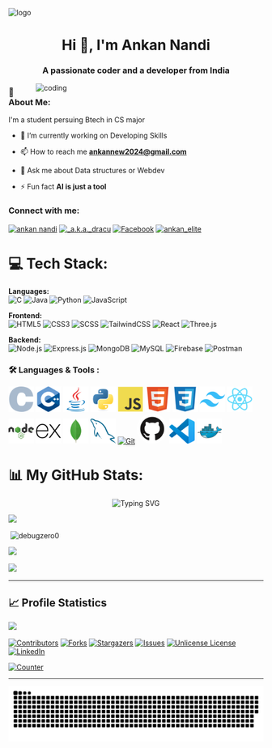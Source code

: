![logo](https://repository-images.githubusercontent.com/588181932/e36ec678-7984-4cdd-8e4c-a3932772ff8e)
<h1 align="center">Hi 👋, I'm Ankan Nandi</h1>
<h3 align="center">A passionate coder and a developer from India</h3>
<img align="right" alt="coding" width="450" src="https://user-images.githubusercontent.com/74038190/225813708-98b745f2-7d22-48cf-9150-083f1b00d6c9.gif">
<h3>💫About Me:<br></h3>
I'm a student persuing Btech in CS major 

- 🔭 I’m currently working on Developing Skills

- 📫 How to reach me **ankannew2024@gmail.com**

- 💬 Ask me about Data structures or Webdev

- ⚡ Fun fact **AI is just a tool**

<h3 align="left">Connect with me:</h3>
<p align="left">
<a href="https://linkedin.com/in/ankan-nandi-57417a31a" target="blank"><img align="center" src="https://raw.githubusercontent.com/rahuldkjain/github-profile-readme-generator/master/src/images/icons/Social/linked-in-alt.svg" alt="ankan nandi" height="30" width="40" /></a>
<a href="https://instagram.com/_a.k.a._dracu" target="blank"><img align="center" src="https://raw.githubusercontent.com/rahuldkjain/github-profile-readme-generator/master/src/images/icons/Social/instagram.svg" alt="_a.k.a._dracu" height="30" width="40" /></a>
<a href="https://www.facebook.com/Ankan Nandi" target="blank"><img align="center" src="https://raw.githubusercontent.com/rahuldkjain/github-profile-readme-generator/master/src/images/icons/Social/facebook.svg" alt="Facebook" height="30" width="40" /></a>
<a href="https://www.leetcode.com/ankan_elite" target="blank"><img align="center" src="https://raw.githubusercontent.com/rahuldkjain/github-profile-readme-generator/master/src/images/icons/Social/leet-code.svg" alt="ankan_elite" height="30" width="40" /></a>
</p>

# 💻 Tech Stack:

**Languages:**  
![C](https://img.shields.io/badge/c-%2300599C.svg?style=for-the-badge&logo=c&logoColor=white)
![Java](https://img.shields.io/badge/java-%23ED8B00.svg?style=for-the-badge&logo=openjdk&logoColor=white)
![Python](https://img.shields.io/badge/python-%233776AB.svg?style=for-the-badge&logo=python&logoColor=white)
![JavaScript](https://img.shields.io/badge/javascript-%23323330.svg?style=for-the-badge&logo=javascript&logoColor=%23F7DF1E)

**Frontend:**  
![HTML5](https://img.shields.io/badge/html5-%23E34F26.svg?style=for-the-badge&logo=html5&logoColor=white)
![CSS3](https://img.shields.io/badge/css3-%231572B6.svg?style=for-the-badge&logo=css3&logoColor=white)
![SCSS](https://img.shields.io/badge/scss-%23CC6699.svg?style=for-the-badge&logo=sass&logoColor=white)
![TailwindCSS](https://img.shields.io/badge/tailwindcss-%2338B2AC.svg?style=for-the-badge&logo=tailwind-css&logoColor=white)
![React](https://img.shields.io/badge/react-%2320232a.svg?style=for-the-badge&logo=react&logoColor=%2361DAFB)
![Three.js](https://img.shields.io/badge/three.js-%23000000.svg?style=for-the-badge&logo=three.js&logoColor=white)

**Backend:**  
![Node.js](https://img.shields.io/badge/node.js-%23339933.svg?style=for-the-badge&logo=node.js&logoColor=white)
![Express.js](https://img.shields.io/badge/express.js-%23404d59.svg?style=for-the-badge&logo=express&logoColor=%2361DAFB)
![MongoDB](https://img.shields.io/badge/mongodb-%234ea94b.svg?style=for-the-badge&logo=mongodb&logoColor=white)
![MySQL](https://img.shields.io/badge/mysql-%2300f.svg?style=for-the-badge&logo=mysql&logoColor=white)
![Firebase](https://img.shields.io/badge/firebase-%23039BE5.svg?style=for-the-badge&logo=firebase)
![Postman](https://img.shields.io/badge/Postman-FF6C37?style=for-the-badge&logo=postman&logoColor=white)



<h3 align="left">🛠️ Languages & Tools :</h3>
<p align="left">
<a href="https://www.cprogramming.com/" target="_blank" rel="noreferrer"><img src="https://raw.githubusercontent.com/devicons/devicon/master/icons/c/c-original.svg" alt="C" width="50" height="50"/></a>
<a href="https://www.cplusplus.com/" target="_blank" rel="noreferrer"><img src="https://raw.githubusercontent.com/devicons/devicon/master/icons/cplusplus/cplusplus-original.svg" alt="C++" width="50" height="50"/></a>
<a href="https://www.java.com" target="_blank" rel="noreferrer"><img src="https://raw.githubusercontent.com/devicons/devicon/master/icons/java/java-original.svg" alt="Java" width="50" height="50"/></a>
<a href="https://www.python.org" target="_blank" rel="noreferrer"><img src="https://raw.githubusercontent.com/devicons/devicon/master/icons/python/python-original.svg" alt="Python" width="50" height="50"/></a>
<a href="https://developer.mozilla.org/en-US/docs/Web/JavaScript" target="_blank" rel="noreferrer"><img src="https://raw.githubusercontent.com/devicons/devicon/master/icons/javascript/javascript-original.svg" alt="JavaScript" width="50" height="50"/></a>
<a href="https://www.w3.org/html/" target="_blank" rel="noreferrer"><img src="https://raw.githubusercontent.com/devicons/devicon/master/icons/html5/html5-original.svg" alt="HTML5" width="50" height="50"/></a>
<a href="https://www.w3schools.com/css/" target="_blank" rel="noreferrer"><img src="https://raw.githubusercontent.com/devicons/devicon/master/icons/css3/css3-original.svg" alt="CSS3" width="50" height="50"/></a>
<a href="https://tailwindcss.com/" target="_blank" rel="noreferrer"><img src="https://raw.githubusercontent.com/devicons/devicon/master/icons/tailwindcss/tailwindcss-original.svg" alt="Tailwind CSS" width="50" height="50"/></a>
<a href="https://react.dev/" target="_blank" rel="noreferrer"><img src="https://raw.githubusercontent.com/devicons/devicon/master/icons/react/react-original.svg" alt="React" width="50" height="50"/></a>
<a href="https://nodejs.org/" target="_blank" rel="noreferrer"><img src="https://raw.githubusercontent.com/devicons/devicon/master/icons/nodejs/nodejs-original-wordmark.svg" alt="Node.js" width="50" height="50"/></a>
<a href="https://expressjs.com/" target="_blank" rel="noreferrer"><img src="https://raw.githubusercontent.com/devicons/devicon/master/icons/express/express-original.svg" alt="Express.js" width="50" height="50"/></a>
<a href="https://www.mongodb.com/" target="_blank" rel="noreferrer"><img src="https://raw.githubusercontent.com/devicons/devicon/master/icons/mongodb/mongodb-original.svg" alt="MongoDB" width="50" height="50"/></a>
<a href="https://www.mysql.com/" target="_blank" rel="noreferrer"><img src="https://raw.githubusercontent.com/devicons/devicon/master/icons/mysql/mysql-original.svg" alt="MySQL" width="50" height="50"/></a>
<a href="https://git-scm.com/" target="_blank" rel="noreferrer"><img src="https://www.vectorlogo.zone/logos/git-scm/git-scm-icon.svg" alt="Git" width="50" height="50"/></a>
<a href="https://github.com/" target="_blank" rel="noreferrer"><img src="https://raw.githubusercontent.com/devicons/devicon/master/icons/github/github-original.svg" alt="GitHub" width="50" height="50" style="background-color:white; padding:5px; border-radius:50%;"/></a>
<a href="https://code.visualstudio.com/" target="_blank" rel="noreferrer"><img src="https://raw.githubusercontent.com/devicons/devicon/master/icons/vscode/vscode-original.svg" alt="VS Code" width="50" height="50"/></a>
<a href="https://www.docker.com/" target="_blank" rel="noreferrer"><img src="https://raw.githubusercontent.com/devicons/devicon/master/icons/docker/docker-original.svg" alt="Docker" width="50" height="50"/></a>
</p>




# 📊 My GitHub Stats:
<!-- Typing effect SVG Header -->
<p align="center">
  <img src="https://readme-typing-svg.herokuapp.com?font=Fira+Code&size=24&pause=1000&color=00F7FF&width=435&lines=Welcome+to+Ankan's+GitHub!;Check+out+my+stats+below..." alt="Typing SVG" />
</p>

![](https://github-readme-stats.vercel.app/api/top-langs/?username=DebugZero0&theme=merko&hide_border=true&include_all_commits=true&count_private=true&layout=compact)

<!--
<p align="center">
  <img align="left" src="https://github-readme-stats.vercel.app/api?username=debugzero0&theme=github_dark&hide_border=false&show_icons=true&locale=en" alt="debugzero0"/>
  <img src="https://nirzak-streak-stats.vercel.app/?user=DebugZero0&theme=tokyonight&hide_border=false"/>
  <img align="left"src="https://github-contributor-stats.vercel.app/api?username=DebugZero0&limit=5&theme=synthwave&combine_all_yearly_contributions=true"/>
</p> -->


<p>&nbsp;<img src="https://github-readme-stats.vercel.app/api?username=debugzero0&theme=github_dark&hide_border=true&show_icons=true&locale=en" alt="debugzero0" /></p>

![](https://nirzak-streak-stats.vercel.app/?user=DebugZero0&theme=tokyonight&hide_border=false)<br/>  

![](https://github-contributor-stats.vercel.app/api?username=DebugZero0&limit=5&theme=synthwave&combine_all_yearly_contributions=true)


<hr>

## 📈 Profile Statistics

<a href="#"><img src="https://github-readme-activity-graph.vercel.app/graph?username=DebugZero0&theme=github-compact&custom_title=My%20GitHub%20Contribution%20Graph&radius=16&hide_border=true&area=true" /></a>

[![Contributors][contributors-shield]][contributors-url]
[![Forks][forks-shield]][forks-url]
[![Stargazers][stars-shield]][stars-url]
[![Issues][issues-shield]][issues-url]
[![Unlicense License][license-shield]][license-url]
[![LinkedIn][linkedin-shield]][linkedin-url]

[contributors-shield]: https://img.shields.io/github/contributors/DebugZero0/DebugZero0.svg?style=for-the-badge
[contributors-url]: https://github.com/DebugZero0/DebugZero0/graphs/contributors

[forks-shield]: https://img.shields.io/github/forks/DebugZero0/DebugZero0.svg?style=for-the-badge
[forks-url]: https://github.com/DebugZero0/DebugZero0/network/members

[stars-shield]: https://img.shields.io/github/stars/DebugZero0/DebugZero0.svg?style=for-the-badge
[stars-url]: https://github.com/DebugZero0/DebugZero0/stargazers

[issues-shield]: https://img.shields.io/github/issues/DebugZero0/DebugZero0.svg?style=for-the-badge
[issues-url]: https://github.com/DebugZero0/DebugZero0/issues

[license-shield]: https://img.shields.io/github/license/DebugZero0/DebugZero0.svg?style=for-the-badge
[license-url]: https://github.com/DebugZero0/DebugZero0/blob/main/LICENSE

[linkedin-shield]: https://img.shields.io/badge/LinkedIn-Follow-blue?style=for-the-badge&logo=linkedin
[linkedin-url]: https://www.linkedin.com/in/ankan-nandi-57417a31a/


<a href="https://github.com/DebugZero0"><img height="30" title="Counter" src="https://komarev.com/ghpvc/?username=DebugZero0&style=flat-square&color=blue" /></a>

<hr>
<picture>
  <source media="(prefers-color-scheme: dark)" srcset="https://raw.githubusercontent.com/DebugZero0/DebugZero0/output/github-snake-dark.svg" />
  <source media="(prefers-color-scheme: light)" srcset="https://raw.githubusercontent.com/DebugZero0/DebugZero0/output/github-snake.svg" />
  <img alt="github-snake" src="https://raw.githubusercontent.com/DebugZero0/DebugZero0/output/github-snake.svg" />
</picture>
